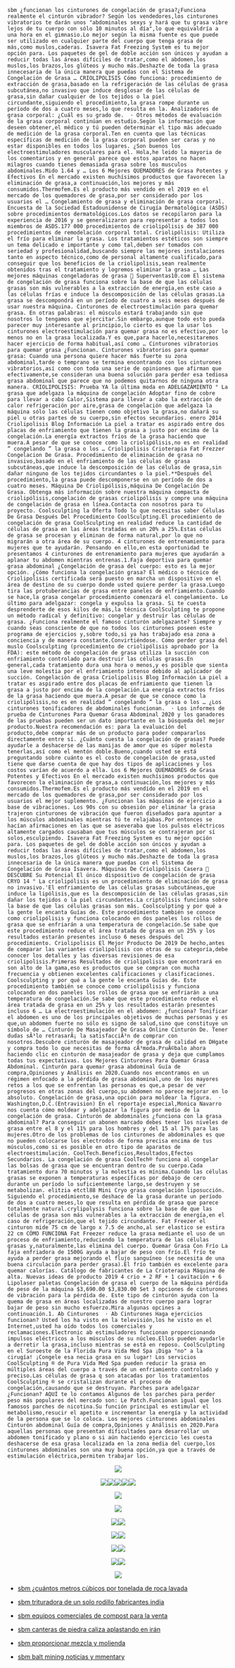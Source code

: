 
```
sbm ¿funcionan los cinturones de congelación de grasa?¿Funciona realmente el cinturón vibrador? Según los vendedores,los cinturones vibratorios te darán unos "abdominales sexys y hará que tu grasa vibre lejos de tu cuerpo con sólo 10 minutos al día",lo que equivaldría a una hora en el gimnasio.Lo mejor según la misma fuente es que puede ser utilizado en cualquier parte del cuerpo que tenga grasa de más,como muslos,caderas. Isavera Fat Freezing System es tu mejor opción para. Los paquetes de gel de doble acción son únicos y ayudan a reducir todas las áreas difíciles de tratar,como el abdomen,los muslos,los brazos,los glúteos y mucho más.Deshazte de toda la grasa innecesaria de la única manera que puedas con el Sistema de Congelación de Grasa … CRIOLIPOLISIS Cómo funciona: procedimiento de extracción de grasa,basado en la refrigeración de las células de grasa subcutánea,no invasivo que induce desglosar de las células de grasa,sin dañar cualquier de los tejidos o la piel circundante,siguiendo el procedimiento,la grasa rompe durante un período de dos a cuatro meses,lo que resulta en la. Analizadores de grasa corporal: ¿Cuál es su grado de.  · Otros métodos de evaluación de la grasa corporal continúan en estudio.Según la información que deseen obtener,el médico y tú pueden determinar el tipo más adecuado de medición de la grasa corporal.Ten en cuenta que las técnicas específicas de medición de la grasa corporal pueden ser caras y no estar disponibles en todos los lugares. ¿Son buenos los electroestimuladores musculares para el. Hola,he leido la mayoria de los comentarios y en general parece que estos aparatos no hacen milagros cuando tienes demasiada grasa sobre los musculos abdominales.Mido 1.64 y … Los 6 Mejores QUEMADORES de Grasa Potentes y Efectivos En el mercado existen muchísimos productos que favorecen la eliminación de grasa,a continuación,los mejores y más consumidos.Thermofem.Es el producto más vendido en el 2019 en el mercado de los quemadores de grasa,por ser considerado por los usuarios el … Congelamiento de grasa y eliminación de grasa corporal. Encuesta de la Sociedad Estadounidense de Cirugía Dermatológica (ASDS) sobre procedimientos dermatológicos.Los datos se recopilaron para la experiencia de 2016 y se generalizaron para representar a todos los miembros de ASDS.177 000 procedimientos de criolipólisis de 387 000 procedimientos de remodelación corporal total. Criolipólisis: Utiliza el frío para eliminar la grasa. Los tratamientos estéticos son siempre un tema delicado e importante y como tal,deben ser tomados con seriedad y profesionalidad,buscando siempre las mejores instalaciones tanto en aspecto técnico,como de personal altamente cualificado,para conseguir que los beneficios de la criolipolisis,sean realmente obtenidos tras el tratamiento y logremos eliminar la grasa … Las mejores máquinas congeladoras de grasa 🥇 Superventas10.com El sistema de congelación de grasa funciona sobre la base de que las células grasas son más vulnerables a la extracción de energía,en este caso a las células frías e induce la descomposición de las células grasas.La grasa se descompondrá en un período de cuatro a seis meses después de usar nuestra máquina. Cinturones de electroestimulación para quemar grasa. En otras palabras: el músculo estará trabajando sin que nosotros lo tengamos que ejercitar.Sin embargo,aunque todo esto pueda parecer muy interesante al principio,lo cierto es que la usar los cinturones electroestimulación para quemar grasa no es efectivo,por lo menos no en la grasa localizada.Y es que,para hacerlo,necesitaremos hacer ejercicio de forma habitual,así como … Cinturones vibratorios para quemar grasa ¿Funcionan. Cinturones vibratorios para quemar grasa: Cuando una persona quiere hacer más fuerte su zona abdominal,tarde o temprano se termina encontrando con los cinturones vibratorios,así como con toda una serie de opiniones que afirman que efectivamente,se consideran una buena solución para perder esa tediosa grasa abdominal que parece que no podemos quitarnos de ninguna otra manera. CRIOLIPOLISIS: Prueba YA la última moda en ADELGAZAMIENTO ° La grasa que adelgaza la máquina de congelación Adoptar fino de cobre para llevar a cabo Calor,Sistema para llevar a cabo la extracción de calor refrigeración por aire,grasa de congelación que adelgaza la máquina sólo las células tienen como objetivo la grasa,no dañará su piel u otras partes de su cuerpo,sin efectos secundarios. enero 2014 Criolipolisis Blog Información La piel a tratar es aspirado entre dos placas de enfriamiento que tienen la grasa a justo por encima de la congelación.La energía extractos fríos de la grasa haciendo que muera.A pesar de que se conoce como la criolipólisis,no es en realidad ” congelando ” la grasa o los … Criolipolisis Crioterapia Fat Frezzer Congelacion De Grasa. Procedimiento de eliminación de grasa no invasivo,basado en el enfriamiento de las células de grasa subcutáneas,que induce la descomposición de las células de grasa,sin dañar ninguno de los tejidos circundantes o la piel.**Después del procedimiento,la grasa puede descomponerse en un período de dos a cuatro meses. Máquina De Criolipólisis,máquina De Congelación De Grasa. Obtenga más información sobre nuestra máquina compacta de criolipólisis,congelación de grasas criolipólisis y compre una máquina de congelación de grasa en línea.Contacta con nosotros para tu proyecto. Coolsculpting la Oferta Todo lo que necesitas saber Células De Grasa Después Del Procedimiento CoolSculpting.El procedimiento de congelación de grasa CoolSculpting en realidad reduce la cantidad de células de grasa en las áreas tratadas en un 20% a 25%.Estas células de grasa se procesan y eliminan de forma natural,por lo que no migrarán a otra área de su cuerpo. 4 cinturones de entrenamiento para mujeres que te ayudarán. Pensando en ello,en esta oportunidad te presentamos 4 cinturones de entrenamiento para mujeres que ayudarán a aplanar tu abdomen mientras entrenas.1.Faja deportiva para quemar grasa abdominal ¿Congelación de grasa del cuerpo: esto es la mejor opción. ¿Cómo funciona la congelación grasa? El médico o técnico de Criolipolisis certificada será puesto en marcha un dispositivo en el área de destino de su cuerpo donde usted quiere perder la grasa.Luego tira las protuberancias de grasa entre paneles de enfriamiento.Cuando se hace,la grasa congelar procedimiento comenzará el congelamiento. Lo último para adelgazar: congela y expulsa la grasa. Si te cuesta desprenderte de esos kilos de más,la técnica CoolSculpting te propone un método radical y definitivo: congelar y destruir las células de grasa. ¿Funciona realmente el famoso cinturón adelgazante? Siempre y cuando seas consciente de que no todos los cinturones poseen este programa de ejercicios y,sobre todo,si ya has trabajado esa zona a conciencia y de manera constante.Convirtiéndose. Cómo perder grasa del muslo Coolsculpting (procedimiento de criolipólisis aprobado por la FDA): este método de congelación de grasa utiliza la succión con enfriamiento controlado para destruir las células grasas.En general,cada tratamiento dura una hora o menos,y es posible que sienta una leve molestia por el enfriamiento intenso debido al aplicador de succión. Congelación de grasa Criolipolisis Blog Información La piel a tratar es aspirado entre dos placas de enfriamiento que tienen la grasa a justo por encima de la congelación.La energía extractos fríos de la grasa haciendo que muera.A pesar de que se conoce como la criolipólisis,no es en realidad ” congelando ” la grasa o los … ¿Los cinturones tonificadores de abdominales funcionan.  · Los informes de prueba de Cinturones Para Quemar Grasa Abdominal 2020 y los ganadores de las pruebas pueden ser un dato importante en la búsqueda del mejor producto.Nuestra recomendación es: para la evaluación del producto,debe comprar más de un producto para poder compararlos directamente entre sí. ¿Cuánto cuesta la congelación de grasas? Puede ayudarle a deshacerse de las manijas de amor que es súper molesta tenerlas,así como el mentón doble.Bueno,cuando usted se está preguntando sobre cuánto es el costo de congelación de grasa,usted tiene que darse cuenta de que hay dos tipos de aplicaciones y los costos varían de acuerdo a ella. Los 6 Mejores QUEMADORES de Grasa Potentes y Efectivos En el mercado existen muchísimos productos que favorecen la eliminación de grasa,a continuación,los mejores y más consumidos.Thermofem.Es el producto más vendido en el 2019 en el mercado de los quemadores de grasa,por ser considerado por los usuarios el mejor suplemento. ¿Funcionan las máquinas de ejercicio a base de vibraciones. Los 90s con su obsesión por eliminar la grasa trajeron cinturones de vibración que fueron diseñados para apuntar a los músculos abdominales mientras tú te relajabas.Por entonces se hacían afirmaciones en las que se aseveraba que los pulsos eléctricos altamente cargados causaban que tus músculos se contrajeran por sí solos,esculpiendo. Isavera Fat Freezing System es tu mejor opción para. Los paquetes de gel de doble acción son únicos y ayudan a reducir todas las áreas difíciles de tratar,como el abdomen,los muslos,los brazos,los glúteos y mucho más.Deshazte de toda la grasa innecesaria de la única manera que puedas con el Sistema de Congelación de Grasa Isavera. Máquinas De Criolipólisis Casera 🥇DESCUBRE Su Potencial El único dispositivo de congelación de grasa CRYO 14 ° La criolipólisis es un procedimiento de eliminación de grasa no invasivo.'El enfriamiento de las células grasas subcutáneas,que induce la lipólisis,que es la descomposición de las células grasas,sin dañar los tejidos o la piel circundantes.La criptólisis funciona sobre la base de que las células grasas son más. Coolsculpting y por qué a la gente le encanta Guías de. Este procedimiento también se conoce como criolipólisis y funciona colocando en dos paneles los rollos de grasa que se enfriarán a una temperatura de congelación.Se sabe que este procedimiento reduce el área tratada de grasa en un 25% y los resultados estarán presentes incluso 6 meses después del procedimiento. Criolipolisis El Mejor Producto De 2019 De hecho,antes de comparar las variantes criolipolisis con otras de su categoría,debe conocer los detalles y las diversas revisiones de esa criolipolisis.Primeras Resultados de criolipolisis que encontrará en son alto de la gama,eso es productos que se compran con mucha frecuencia y obtienen excelentes calificaciones y clasificaciones. Coolsculpting y por qué a la gente le encanta Guías de. Este procedimiento también se conoce como criolipólisis y funciona colocando en dos paneles los rollos de grasa que se enfriarán a una temperatura de congelación.Se sabe que este procedimiento reduce el área tratada de grasa en un 25% y los resultados estarán presentes incluso 6 … La electroestimulación en el abdomen: ¿funciona? Tonificar el abdomen es uno de los principales objetivos de muchas personas y es que,un abdomen fuerte no sólo es signo de salud,sino que constituye un símbolo de … Cinturón De Masajeador De Grasa Online Cinturón De. Tener dudas sÃ³lo retrasarÃ¡ la satisfacciÃ³n de comprar con nosotros.Descubre cinturón de masajeador de grasa de calidad en DHgate y compra todo lo que necesitas de forma cÃ³moda.PruÃ©balo ahora haciendo clic en cinturón de masajeador de grasa y deja que cumplamos todas tus expectativas. Los Mejores Cinturones Para Quemar Grasa Abdominal. Cinturón para quemar grasa abdominal Guía de compra,Opiniones y Análisis en 2020.Cuando nos encontramos en un régimen enfocado a la pérdida de grasa abdominal,uno de los mayores retos a los que se enfrentan las personas es que,a pesar de ver progresos en otras zonas del cuerpo,su abdomen no parece mejorar en lo absoluto. Congelación de grasa,una opción para moldear la figura.  · Washington,D.C.(Entravision) En el reportaje especial,Monica Navarro nos cuenta cómo moldear y adelgazar la figura por medio de la congelación de grasa. Cinturón de abdominales ¿funciona con la grasa abdominal? Para conseguir un abonen marcado debes tener los niveles de grasa entre el 8 y el 11% para los hombres y del 15 al 17% para las mujeres.Otro de los problemas de los cinturones de abdominales es que no pueden colocarse los electrodos de forma precisa encima de tus músculos,como si es posible en otro tipo de aparatos de electroestimulación. CoolTech.Beneficios,Resultados,Efectos Secundarios. La congelación de grasa CoolTech® funciona al congelar las bolsas de grasa que se encuentran dentro de su cuerpo.Cada tratamiento dura 70 minutos y la molestia es mínima.Cuando las células grasas se exponen a temperaturas específicas por debajo de cero durante un período lo suficientemente largo,se destruyen y se metabolizan. elitzia etctl88 Mini Cryo grasa congelación liposucción. Siguiendo el procedimiento,se deshace de la grasa durante un período de dos a cuatro meses,lo que resulta en pérdida de grasa que parece totalmente natural.crylipolysis funciona sobre la base de que las células de grasa son más vulnerables a la extracción de energía,en el caso de refrigeración,que el tejido circundante. Fat Freezer el cinturon mide 75 cm de largo x 7.5 de ancho,al ser elastico se estira 22 cm CÓMO FUNCIONA Fat Freezer reduce la grasa mediante el uso de un proceso de enfriamiento,reduciendo la temperatura de las células grasas y,naturalmente,las elimina del cuerpo. Quemar Grasa Con Frío La faja enfriadora de 1500G ayuda a bajar de peso con frío.El frío te ayuda a perder grasa mejorando el flujo sanguíneo (se necesita de una buena circulación para perder grasa).El frío también es excelente para quemar calorías. Catálogo de fabricantes de La Crioterapia Máquina de alta. Nuevas ideas de producto 2019 4 crio + 2 RF + 1 cavitación + 6 Lipolaser paletas Congelación de grasa el cuerpo de la máquina pérdida de peso de la máquina $3,690.00 $3,830.00 Set 3 opciones de cinturones de vibración para la pérdida de. Este tipo de cinturón ayuda con la quema de grasa en áreas localizadas de nuestro cuerpo para lograr bajar de peso sin mucho esfuerzo.Mira algunas opcines a continuación.1. Ab Cinturones  · Ab Cinturones Haga ejercicios funcionan? Usted los ha visto en la televisión,los he visto en el Internet,usted ha oído todos los comerciales y reclamaciones.Electronic ab estimuladores funcionan proporcionando impulsos eléctricos a los músculos de su núcleo.Ellos pueden ayudarle a derretir la grasa,incluso mientras se está en reposo. CoolSculpting en el Suroeste de la Florida Pura Vida Med Spa ¡Diga "no" a la cirugía! ¡Congele esa necia grasa en su lugar! Los servicios CoolSculpting ® de Pura Vida Med Spa pueden reducir la grasa en múltiples áreas del cuerpo a través de un enfriamiento controlado y preciso.Las células de grasa q son atacadas por los tratamientos CoolSculpting ® se cristalizan durante el proceso de congelación,causando que se destruyan. Parches para adelgazar ¿Funcionan? AQUÍ te lo contamos Algunos de los parches para perder peso más populares del mercado son: Le Patch.Funcionan igual que los famosos parches de nicotina.Su función principal es estimular el metabolismo,resucir el apetito e incrementar la energía y la actividad de la persona que se lo coloca. Los mejores cinturones abdominales Cinturón abdominal Guía de compra,Opiniones y Análisis en 2020.Para aquellas personas que presentan dificultades para desarrollar un abdomen tonificado y plano o si aún haciendo ejercicio les cuesta deshacerse de esa grasa localizada en la zona media del cuerpo,los cinturones abdominales son una muy buena opción,ya que a través de estimulación eléctrica,permiten trabajar los. 
```

<div align="center">

<a href="https://es-crusher.shibang-china.com/github&k=sbm+%C2%BFfuncionan+los+cinturones+de+congelaci%C3%B3n+de+grasa%3F"><img src="https://static.shibang-china.com/es/crusher/logo.jpg"></a>

<a href="https://es-crusher.shibang-china.com/github&k=sbm+%C2%BFfuncionan+los+cinturones+de+congelaci%C3%B3n+de+grasa%3F"><img src="https://static.shibang-china.com/es/crusher/index.jpg"></a><a href="https://es-crusher.shibang-china.com/material.htmlgithub&k=sbm+%C2%BFfuncionan+los+cinturones+de+congelaci%C3%B3n+de+grasa%3F"><img src="https://static.shibang-china.com/es/crusher/material.jpg"></a><a href="https://es-crusher.shibang-china.com/application.htmlgithub&k=sbm+%C2%BFfuncionan+los+cinturones+de+congelaci%C3%B3n+de+grasa%3F"><img src="https://static.shibang-china.com/es/crusher/application.jpg"></a><a href="https://es-crusher.shibang-china.com/aboutus.htmlgithub&k=sbm+%C2%BFfuncionan+los+cinturones+de+congelaci%C3%B3n+de+grasa%3F"><img src="https://static.shibang-china.com/es/crusher/aboutus.jpg"></a><a href="https://es-crusher.shibang-china.com/contact.htmlgithub&k=sbm+%C2%BFfuncionan+los+cinturones+de+congelaci%C3%B3n+de+grasa%3F"><img src="https://static.shibang-china.com/es/crusher/contact.jpg"></a>

<a href="https://es-crusher.shibang-china.com/github&k=sbm+%C2%BFfuncionan+los+cinturones+de+congelaci%C3%B3n+de+grasa%3F"><img src="https://static.shibang-china.com/es/crusher/banner.jpg"></a>

<a href="https://swt.shibang-china.com/github&k=sbm+%C2%BFfuncionan+los+cinturones+de+congelaci%C3%B3n+de+grasa%3F"><img src="https://static.shibang-china.com/es/crusher/text.jpg"></a>

<a href="https://swt.shibang-china.com/github&k=sbm+%C2%BFfuncionan+los+cinturones+de+congelaci%C3%B3n+de+grasa%3F"><img src="https://static.shibang-china.com/es/crusher/chat.jpg"></a><a href="https://es-crusher.shibang-china.com/contact.htmlgithub&k=sbm+%C2%BFfuncionan+los+cinturones+de+congelaci%C3%B3n+de+grasa%3F"><img src="https://static.shibang-china.com/es/crusher/message.jpg"></a>

<a href="https://es-crusher.shibang-china.com/products/pe.htmlgithub&k=sbm+%C2%BFfuncionan+los+cinturones+de+congelaci%C3%B3n+de+grasa%3F"><img src="https://static.shibang-china.com/es/crusher/pe.jpg"></a><a href="https://es-crusher.shibang-china.com/products/pf.htmlgithub&k=sbm+%C2%BFfuncionan+los+cinturones+de+congelaci%C3%B3n+de+grasa%3F"><img src="https://static.shibang-china.com/es/crusher/pf.jpg"></a>

<a href="https://es-crusher.shibang-china.com/products/hpt.htmlgithub&k=sbm+%C2%BFfuncionan+los+cinturones+de+congelaci%C3%B3n+de+grasa%3F"><img src="https://static.shibang-china.com/es/crusher/hpt.jpg"></a><a href="https://es-crusher.shibang-china.com/products/vsi.htmlgithub&k=sbm+%C2%BFfuncionan+los+cinturones+de+congelaci%C3%B3n+de+grasa%3F"><img src="https://static.shibang-china.com/es/crusher/vsi.jpg"></a>

<a href="https://es-crusher.shibang-china.com/products/klv.htmlgithub&k=sbm+%C2%BFfuncionan+los+cinturones+de+congelaci%C3%B3n+de+grasa%3F"><img src="https://static.shibang-china.com/es/crusher/klv.jpg"></a><a href="https://es-crusher.shibang-china.com/products/portable.htmlgithub&k=sbm+%C2%BFfuncionan+los+cinturones+de+congelaci%C3%B3n+de+grasa%3F"><img src="https://static.shibang-china.com/es/crusher/portable.jpg"></a>

<a href="https://swt.shibang-china.com/github&k=sbm+%C2%BFfuncionan+los+cinturones+de+congelaci%C3%B3n+de+grasa%3F"><img src="https://static.shibang-china.com/es/crusher/case.jpg"></a>

</div>


* [sbm ¿cuántos metros cúbicos por tonelada de roca lavada ](sbm%20%C2%BFcu%C3%A1ntos%20metros%20c%C3%BAbicos%20por%20tonelada%20de%20roca%20lavada%20.md)

* [sbm trituradora de un solo rodillo fabricantes india](sbm%20trituradora%20de%20un%20solo%20rodillo%20fabricantes%20india.md)

* [sbm equipos comerciales de compost para la venta](sbm%20equipos%20comerciales%20de%20compost%20para%20la%20venta.md)

* [sbm canteras de piedra caliza aplastando en irán](sbm%20canteras%20de%20piedra%20caliza%20aplastando%20en%20ir%C3%A1n.md)

* [sbm proporcionar mezcla y molienda](sbm%20proporcionar%20mezcla%20y%20molienda.md)

* [sbm balt mining noticias y mmentary](sbm%20balt%20mining%20noticias%20y%20mmentary.md)